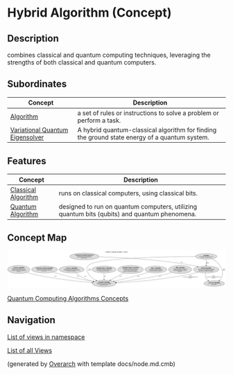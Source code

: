 
# Hybrid Algorithm (Concept)
## Description
combines classical and quantum computing techniques, leveraging the strengths of both classical and quantum computers.

## Subordinates
| Concept | Description |
|---|---|
| [Algorithm](../../../software-development/quantum-computing/algorithm/algorithm.md)| a set of rules or instructions to solve a problem or perform a task. |
| [Variational Quantum Eigensolver](../../../software-development/quantum-computing/algorithm/variational-quantum-eigensolver.md)| A hybrid quantum-classical algorithm for finding the ground state energy of a quantum system. |
## Features
| Concept | Description |
|---|---|
| [Classical Algorithm](../../../software-development/quantum-computing/algorithm/classical-algorithm.md)| runs on classical computers, using classical bits. |
| [Quantum Algorithm](../../../software-development/quantum-computing/algorithm/quantum-algorithm.md)| designed to run on quantum computers, utilizing quantum bits (qubits) and quantum phenomena. |

## Concept Map
![Quantum Computing Algorithms Concepts](../../../software-development/quantum-computing/algorithm/concept-view.png)

[Quantum Computing Algorithms Concepts](../../../software-development/quantum-computing/algorithm/concept-view.md)


## Navigation
[List of views in namespace](./views-in-namespace.md)

[List of all Views](../../../views.md)


(generated by [Overarch](https://github.com/soulspace-org/overarch) with template docs/node.md.cmb)
